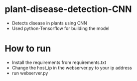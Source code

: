 # plant-disease-detection-CNN
- Detects disease in plants using CNN 
- Used python-Tensorflow for building the model
# How to run
- Install the requirements from requirements.txt
- Change the host_ip in the webserver.py to your ip address
- run webserver.py
